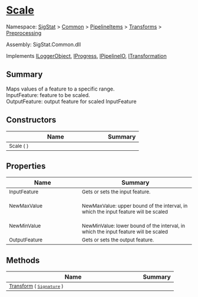 # [Scale](./Scale.md)

Namespace: [SigStat]() > [Common](./../../../README.md) > [PipelineItems]() > [Transforms]() > [Preprocessing](./README.md)

Assembly: SigStat.Common.dll

Implements [ILoggerObject](./../../../ILoggerObject.md), [IProgress](./../../../Helpers/IProgress.md), [IPipelineIO](./../../../Pipeline/IPipelineIO.md), [ITransformation](./../../../ITransformation.md)

## Summary
Maps values of a feature to a specific range.  <br>InputFeature: feature to be scaled.<br>OutputFeature: output feature for scaled InputFeature

## Constructors

| Name | Summary | 
| --- | --- | 
| <sub>Scale (  )</sub><img width=200/>| <sub></sub>| <br>


## Properties

| Name | Summary | 
| --- | --- | 
| <sub>InputFeature</sub><img width=200/>| <sub>Gets or sets the input feature.</sub>| <br>
| <sub>NewMaxValue</sub><img width=200/>| <sub><br>NewMaxValue: upper bound of the interval, in which the input feature will be scaled</sub>| <br>
| <sub>NewMinValue</sub><img width=200/>| <sub><br>NewMinValue: lower bound of the interval, in which the input feature will be scaled</sub>| <br>
| <sub>OutputFeature</sub><img width=200/>| <sub>Gets or sets the output feature.</sub>| <br>


## Methods

| Name | Summary | 
| --- | --- | 
| <sub>[Transform](./Methods/Scale-100663815.md) ( [`Signature`](./../../../Signature.md) )</sub><img width=200/>| <sub></sub>| <br>


